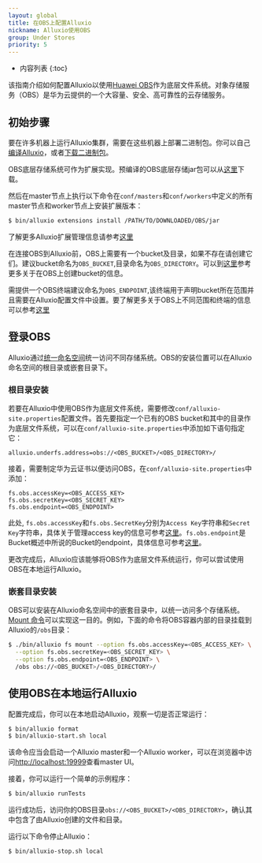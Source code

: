 ```yaml
---
layout: global
title: 在OBS上配置Alluxio
nickname: Alluxio使用OBS
group: Under Stores
priority: 5
---
```


* 内容列表
{:toc}

该指南介绍如何配置Alluxio以使用[Huawei OBS](http://www.huaweicloud.com/en-us/product/obs.html)作为底层文件系统。对象存储服务（OBS）是华为云提供的一个大容量、安全、高可靠性的云存储服务。

## 初始步骤

要在许多机器上运行Alluxio集群，需要在这些机器上部署二进制包。你可以自己[编译Alluxio](Building-Alluxio-From-Source.html)，或者[下载二进制包](Running-Alluxio-Locally.html)。

OBS底层存储系统可作为扩展实现。预编译的OBS底层存储jar包可以从[这里](https://github.com/Alluxio/alluxio-extensions/tree/master/underfs/obs/target)下载。

然后在master节点上执行以下命令在`conf/masters`和`conf/workers`中定义的所有master节点和worker节点上安装扩展版本：

```bash
$ bin/alluxio extensions install /PATH/TO/DOWNLOADED/OBS/jar
```

了解更多Alluxio扩展管理信息请参考[这里](UFSExtensions.html) 

在连接OBS到Alluxio前，OBS上需要有一个bucket及目录，如果不存在请创建它们。建议bucket命名为`OBS_BUCKET`,目录命名为`OBS_DIRECTORY`。可以到[这里](http://support.huaweicloud.com/en-us/qs-obs/en-us_topic_0046535383.html)参考更多关于在OBS上创建bucket的信息。

需提供一个OBS终端建议命名为`OBS_ENDPOINT`,该终端用于声明bucket所在范围并且需要在Alluxio配置文件中设置。要了解更多关于OBS上不同范围和终端的信息可以参考[这里](http://support.huaweicloud.com/en-us/qs-obs/en-us_topic_0075679174.html)

## 登录OBS

Alluxio通过[统一命名空间](Unified-and-Transparent-Namespace.html)统一访问不同存储系统。OBS的安装位置可以在Alluxio命名空间的根目录或嵌套目录下。

### 根目录安装
若要在Alluxio中使用OBS作为底层文件系统，需要修改`conf/alluxio-site.properties`配置文件。首先要指定一个已有的OBS bucket和其中的目录作为底层文件系统，可以在`conf/alluxio-site.properties`中添加如下语句指定它：

```
alluxio.underfs.address=obs://<OBS_BUCKET>/<OBS_DIRECTORY>/
```

接着，需要制定华为云证书以便访问OBS，在`conf/alluxio-site.properties`中添加：

```
fs.obs.accessKey=<OBS_ACCESS_KEY>
fs.obs.secretKey=<OBS_SECRET_KEY>
fs.obs.endpoint=<OBS_ENDPOINT>
```

此处, `fs.obs.accessKey`和`fs.obs.SecretKey`分别为`Access Key`字符串和`Secret Key`字符串，具体关于管理access key的信息可参考[这里](http://support.huaweicloud.com/en-us/usermanual-ca/en-us_topic_0046606340.html)。`fs.obs.endpoint`是Bucket概述中所说的Bucket的endpoint，具体信息可参考[这里](http://support.huaweicloud.com/en-us/qs-obs/en-us_topic_0075679174.html)。

更改完成后，Alluxio应该能够将OBS作为底层文件系统运行，你可以尝试使用OBS在本地运行Alluxio。

### 嵌套目录安装

OBS可以安装在Alluxio命名空间中的嵌套目录中，以统一访问多个存储系统。[Mount 命令](Command-Line-Interface.html#mount)可以实现这一目的。例如，下面的命令将OBS容器内部的目录挂载到Alluxio的`/obs`目录：

```bash
$ ./bin/alluxio fs mount --option fs.obs.accessKey=<OBS_ACCESS_KEY> \
  --option fs.obs.secretKey=<OBS_SECRET_KEY> \
  --option fs.obs.endpoint=<OBS_ENDPOINT> \
  /obs obs://<OBS_BUCKET>/<OBS_DIRECTORY>/
```

## 使用OBS在本地运行Alluxio

配置完成后，你可以在本地启动Alluxio，观察一切是否正常运行：

```bash
$ bin/alluxio format
$ bin/alluxio-start.sh local
```

该命令应当会启动一个Alluxio master和一个Alluxio worker，可以在浏览器中访问[http://localhost:19999](http://localhost:19999)查看master UI。

接着，你可以运行一个简单的示例程序：

```bash
$ bin/alluxio runTests
```

运行成功后，访问你的OBS目录`obs://<OBS_BUCKET>/<OBS_DIRECTORY>`，确认其中包含了由Alluxio创建的文件和目录。

运行以下命令停止Alluxio：

```bash
$ bin/alluxio-stop.sh local
```
